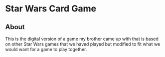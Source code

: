 # Star Wars Card Game
## About
This is the digital version of a game my brother came up with that is based on other Star Wars games that we haved played but modified to fit what we would want for a game to play together. 


